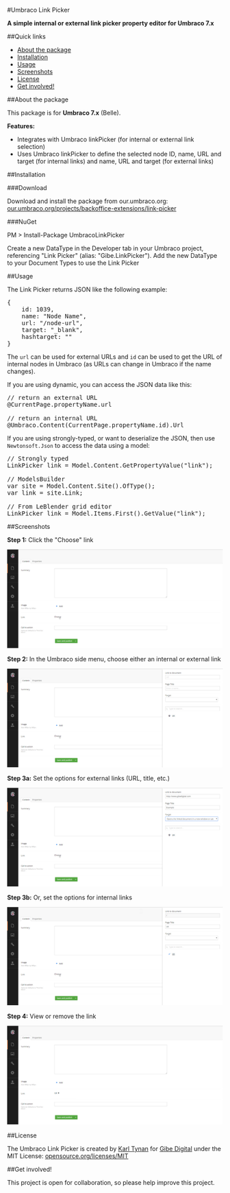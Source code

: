 #Umbraco Link Picker

**A simple internal or external link picker property editor for Umbraco 7.x**

##Quick links

- <a href="#about-the-package">About the package</a>
- <a href="#installation">Installation</a>
- <a href="#usage">Usage</a>
- <a href="#screenshots">Screenshots</a>
- <a href="#license">License</a>
- <a href="#get-involved">Get involved!</a>

##About the package

This package is for **Umbraco 7.x** (Belle).

**Features:**
- Integrates with Umbraco linkPicker (for internal or external link selection)
- Uses Umbraco linkPicker to define the selected node ID, name, URL and target (for internal links) and name, URL and target (for external links)

##Installation

###Download

Download and install the package from our.umbraco.org: <a href="https://our.umbraco.org/projects/backoffice-extensions/link-picker" target="_blank">our.umbraco.org/projects/backoffice-extensions/link-picker</a>

###NuGet

PM > Install-Package UmbracoLinkPicker

Create a new DataType in the Developer tab in your Umbraco project, referencing "Link Picker" (alias: "Gibe.LinkPicker"). Add the new DataType to your Document Types to use the Link Picker

##Usage

The Link Picker returns JSON like the following example:

<pre>
{
	id: 1039,
	name: "Node Name",
	url: "/node-url",
	target: "_blank",
	hashtarget: ""
}
</pre>

The <code>url</code> can be used for external URLs and <code>id</code> can be used to get the URL of internal nodes in Umbraco (as URLs can change in Umbraco if the name changes).

If you are using dynamic, you can access the JSON data like this:

<pre>
// return an external URL
@CurrentPage.propertyName.url

// return an internal URL
@Umbraco.Content(CurrentPage.propertyName.id).Url
</pre>

If you are using strongly-typed, or want to deserialize the JSON, then use <code>Newtonsoft.Json</code> to access the data using a model:

<pre>
// Strongly typed
LinkPicker link = Model.Content.GetPropertyValue<LinkPicker>("link");

// ModelsBuilder
var site = Model.Content.Site().OfType<Frontpage>();
var link = site.Link;

// From LeBlender grid editor
LinkPicker link = Model.Items.First().GetValue<LinkPicker>("link");
</pre>

##Screenshots

**Step 1:** Click the "Choose" link

![Screenshot 1](README.md.res/Step-1.jpg)

**Step 2:** In the Umbraco side menu, choose either an internal or external link

![Screenshot 2](README.md.res/Step-2.jpg)

**Step 3a:** Set the options for external links (URL, title, etc.)

![Screenshot 3a](README.md.res/Step-3a.jpg)

**Step 3b:** Or, set the options for internal links

![Screenshot 3b](README.md.res/Step-3b.jpg)

**Step 4:** View or remove the link

![Screenshot 4](README.md.res/Step-4.jpg)

##License

The Umbraco Link Picker is created by <a href="http://www.karltynan.co.uk" target="_blank">Karl Tynan</a> for <a href="http://www.gibedigital.com" target="_blank">Gibe Digital</a> under the MIT License: [opensource.org/licenses/MIT](http://opensource.org/licenses/MIT)

##Get involved!

This project is open for collaboration, so please help improve this project.
